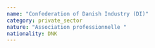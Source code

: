 ```yaml
---
name: "Confederation of Danish Industry (DI)"
category: private_sector
nature: "Association professionnelle "
nationality: DNK
---
```

    
